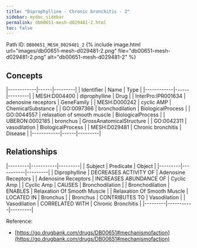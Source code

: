 ```yaml
---
title: "Diprophylline - Chronic bronchitis - 2"
sidebar: mydoc_sidebar
permalink: db00651-mesh-d029481-2.html
toc: false 
---
```



Path ID: `DB00651_MESH_D029481_2`
{% include image.html url="images/db00651-mesh-d029481-2.png" file="db00651-mesh-d029481-2.png" alt="db00651-mesh-d029481-2" %}

## Concepts

|------------|------|---------|
| Identifier | Name | Type    |
|------------|------|---------|
| MESH:D004400 | diprophylline | Drug |
| InterPro:IPR001634 | adenosine receptors | GeneFamily |
| MESH:D000242 | cyclic AMP | ChemicalSubstance |
| GO:0097366 | bronchodilation | BiologicalProcess |
| GO:0044557 | relaxation of smooth muscle | BiologicalProcess |
| UBERON:0002185 | bronchus | GrossAnatomicalStructure |
| GO:0042311 | vasodilation | BiologicalProcess |
| MESH:D029481 | Chronic bronchitis | Disease |
|------------|------|---------|

## Relationships

|---------|-----------|---------|
| Subject | Predicate | Object  |
|---------|-----------|---------|
| Diprophylline | DECREASES ACTIVITY OF | Adenosine Receptors |
| Adenosine Receptors | INCREASES ABUNDANCE OF | Cyclic Amp |
| Cyclic Amp | CAUSES | Bronchodilation |
| Bronchodilation | ENABLES | Relaxation Of Smooth Muscle |
| Relaxation Of Smooth Muscle | LOCATED IN | Bronchus |
| Bronchus | CONTRIBUTES TO | Vasodilation |
| Vasodilation | CORRELATED WITH | Chronic Bronchitis |
|---------|-----------|---------|

Reference: 
  - [https://go.drugbank.com/drugs/DB00651#mechanismofaction](https://go.drugbank.com/drugs/DB00651#mechanismofaction)

